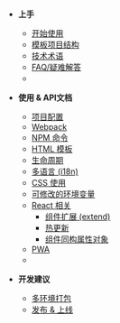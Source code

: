 - **上手**
  - [开始使用](/?id=开始使用)
  - [模板项目结构](/boilerplate)
  - [技术术语](/glossary)
  - [FAQ/疑难解答](/faq)
  - 　

- **使用 & API文档**
  - [项目配置](/config)
  - [Webpack](/webpack)
  - [NPM 命令](/task)
  - [HTML 模板](/template)
  - [生命周期](/life-cycle)
  - [多语言 (i18n)](/i18n)
  - [CSS 使用](/css)
  - [可修改的环境变量](/env)
  - [React 相关](/react)
    - [组件扩展 (extend)](/react-extend)
    - [热更新](/react-hmr)
    - [组件同构属性对象](/react-render-props)
  - [PWA](/pwa)
  - 　

- **开发建议**
  - [多环境打包](/bundles)
  - [发布 & 上线](/deploy)
